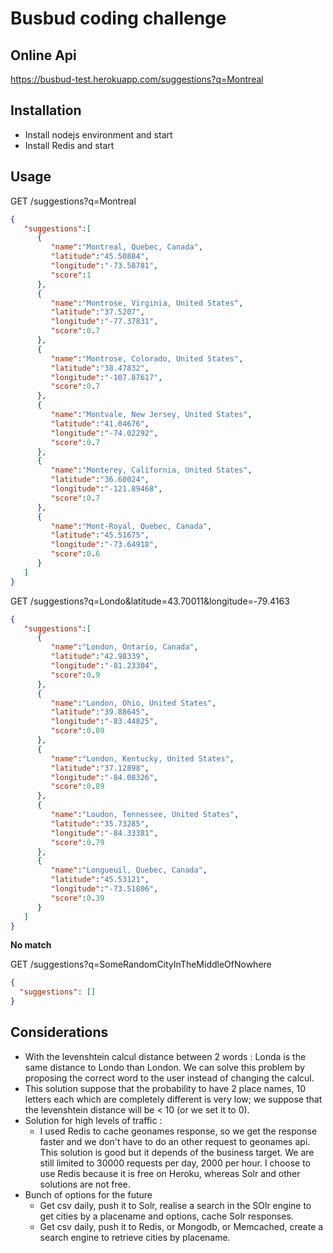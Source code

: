 # Busbud coding challenge

## Online Api

https://busbud-test.herokuapp.com/suggestions?q=Montreal

## Installation

* Install nodejs environment and start
* Install Redis and start

## Usage


GET /suggestions?q=Montreal

```json
{
   "suggestions":[
      {
         "name":"Montreal, Quebec, Canada",
         "latitude":"45.50884",
         "longitude":"-73.58781",
         "score":1
      },
      {
         "name":"Montrose, Virginia, United States",
         "latitude":"37.5207",
         "longitude":"-77.37831",
         "score":0.7
      },
      {
         "name":"Montrose, Colorado, United States",
         "latitude":"38.47832",
         "longitude":"-107.87617",
         "score":0.7
      },
      {
         "name":"Montvale, New Jersey, United States",
         "latitude":"41.04676",
         "longitude":"-74.02292",
         "score":0.7
      },
      {
         "name":"Monterey, California, United States",
         "latitude":"36.60024",
         "longitude":"-121.89468",
         "score":0.7
      },
      {
         "name":"Mont-Royal, Quebec, Canada",
         "latitude":"45.51675",
         "longitude":"-73.64918",
         "score":0.6
      }
   ]
}
```

GET /suggestions?q=Londo&latitude=43.70011&longitude=-79.4163

```json
{
   "suggestions":[
      {
         "name":"London, Ontario, Canada",
         "latitude":"42.98339",
         "longitude":"-81.23304",
         "score":0.9
      },
      {
         "name":"London, Ohio, United States",
         "latitude":"39.88645",
         "longitude":"-83.44825",
         "score":0.89
      },
      {
         "name":"London, Kentucky, United States",
         "latitude":"37.12898",
         "longitude":"-84.08326",
         "score":0.89
      },
      {
         "name":"Loudon, Tennessee, United States",
         "latitude":"35.73285",
         "longitude":"-84.33381",
         "score":0.79
      },
      {
         "name":"Longueuil, Quebec, Canada",
         "latitude":"45.53121",
         "longitude":"-73.51806",
         "score":0.39
      }
   ]
}
```

**No match**

GET /suggestions?q=SomeRandomCityInTheMiddleOfNowhere

```json
{
  "suggestions": []
}
```

## Considerations
* With the levenshtein calcul distance between 2 words : Londa is the same distance to Londo than London. We can solve this problem by proposing the correct word to the user instead of changing the calcul.
* This solution suppose that the probability to have 2 place names, 10 letters each which are completely different is very low; we suppose that the levenshtein distance will be < 10 (or we set it to 0).
* Solution for high levels of traffic :
  * I used Redis to cache geonames response, so we get the response faster and we don't have to do an other request to geonames api. This solution is good but it depends of the business target. We are still limited to 30000 requests per day, 2000 per hour. I choose to use Redis because it is free on Heroku, whereas Solr and other solutions are not free.
* Bunch of options for the future
  * Get csv daily, push it to Solr, realise a search in the SOlr engine to get cities by a placename and options, cache Solr responses.
  * Get csv daily, push it to Redis, or Mongodb, or Memcached, create a search engine to retrieve cities by placename.